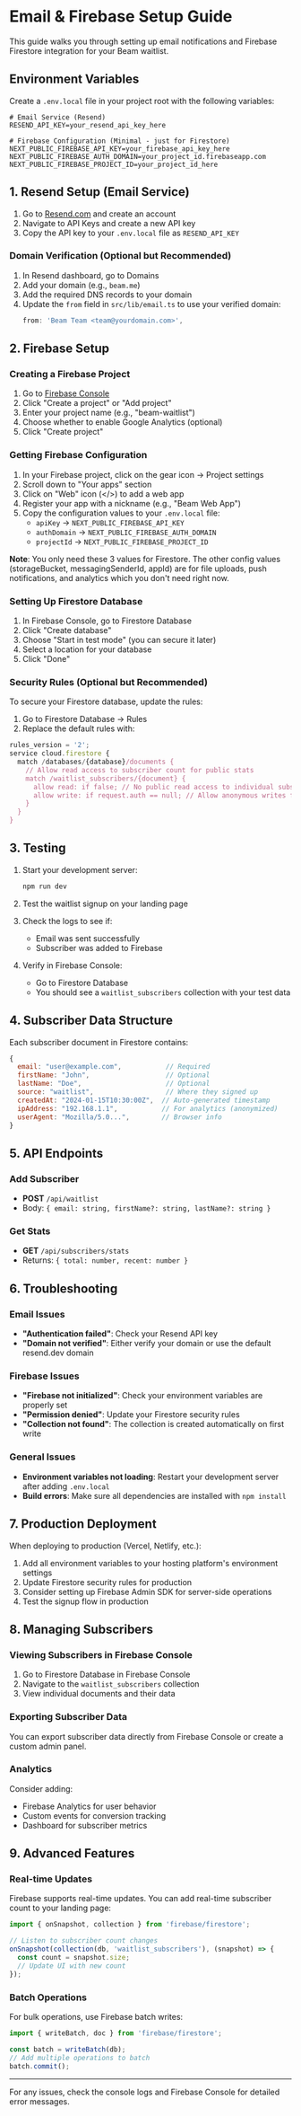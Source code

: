 # Email & Firebase Setup Guide

This guide walks you through setting up email notifications and Firebase Firestore integration for your Beam waitlist.

## Environment Variables

Create a `.env.local` file in your project root with the following variables:

```env
# Email Service (Resend)
RESEND_API_KEY=your_resend_api_key_here

# Firebase Configuration (Minimal - just for Firestore)
NEXT_PUBLIC_FIREBASE_API_KEY=your_firebase_api_key_here
NEXT_PUBLIC_FIREBASE_AUTH_DOMAIN=your_project_id.firebaseapp.com
NEXT_PUBLIC_FIREBASE_PROJECT_ID=your_project_id_here
```

## 1. Resend Setup (Email Service)

1. Go to [Resend.com](https://resend.com) and create an account
2. Navigate to API Keys and create a new API key
3. Copy the API key to your `.env.local` file as `RESEND_API_KEY`

### Domain Verification (Optional but Recommended)

1. In Resend dashboard, go to Domains
2. Add your domain (e.g., `beam.me`)
3. Add the required DNS records to your domain
4. Update the `from` field in `src/lib/email.ts` to use your verified domain:
   ```typescript
   from: 'Beam Team <team@yourdomain.com>',
   ```

## 2. Firebase Setup

### Creating a Firebase Project

1. Go to [Firebase Console](https://console.firebase.google.com)
2. Click "Create a project" or "Add project"
3. Enter your project name (e.g., "beam-waitlist")
4. Choose whether to enable Google Analytics (optional)
5. Click "Create project"

### Getting Firebase Configuration

1. In your Firebase project, click on the gear icon → Project settings
2. Scroll down to "Your apps" section
3. Click on "Web" icon (</>) to add a web app
4. Register your app with a nickname (e.g., "Beam Web App")
5. Copy the configuration values to your `.env.local` file:
   - `apiKey` → `NEXT_PUBLIC_FIREBASE_API_KEY`
   - `authDomain` → `NEXT_PUBLIC_FIREBASE_AUTH_DOMAIN`
   - `projectId` → `NEXT_PUBLIC_FIREBASE_PROJECT_ID`

**Note**: You only need these 3 values for Firestore. The other config values (storageBucket, messagingSenderId, appId) are for file uploads, push notifications, and analytics which you don't need right now.

### Setting Up Firestore Database

1. In Firebase Console, go to Firestore Database
2. Click "Create database"
3. Choose "Start in test mode" (you can secure it later)
4. Select a location for your database
5. Click "Done"

### Security Rules (Optional but Recommended)

To secure your Firestore database, update the rules:

1. Go to Firestore Database → Rules
2. Replace the default rules with:

```javascript
rules_version = '2';
service cloud.firestore {
  match /databases/{database}/documents {
    // Allow read access to subscriber count for public stats
    match /waitlist_subscribers/{document} {
      allow read: if false; // No public read access to individual subscribers
      allow write: if request.auth == null; // Allow anonymous writes for signups
    }
  }
}
```

## 3. Testing

1. Start your development server:
   ```bash
   npm run dev
   ```

2. Test the waitlist signup on your landing page

3. Check the logs to see if:
   - Email was sent successfully
   - Subscriber was added to Firebase

4. Verify in Firebase Console:
   - Go to Firestore Database
   - You should see a `waitlist_subscribers` collection with your test data

## 4. Subscriber Data Structure

Each subscriber document in Firestore contains:

```javascript
{
  email: "user@example.com",           // Required
  firstName: "John",                   // Optional
  lastName: "Doe",                     // Optional
  source: "waitlist",                  // Where they signed up
  createdAt: "2024-01-15T10:30:00Z",  // Auto-generated timestamp
  ipAddress: "192.168.1.1",           // For analytics (anonymized)
  userAgent: "Mozilla/5.0...",        // Browser info
}
```

## 5. API Endpoints

### Add Subscriber
- **POST** `/api/waitlist`
- Body: `{ email: string, firstName?: string, lastName?: string }`

### Get Stats
- **GET** `/api/subscribers/stats`
- Returns: `{ total: number, recent: number }`

## 6. Troubleshooting

### Email Issues

- **"Authentication failed"**: Check your Resend API key
- **"Domain not verified"**: Either verify your domain or use the default resend.dev domain

### Firebase Issues

- **"Firebase not initialized"**: Check your environment variables are properly set
- **"Permission denied"**: Update your Firestore security rules
- **"Collection not found"**: The collection is created automatically on first write

### General Issues

- **Environment variables not loading**: Restart your development server after adding `.env.local`
- **Build errors**: Make sure all dependencies are installed with `npm install`

## 7. Production Deployment

When deploying to production (Vercel, Netlify, etc.):

1. Add all environment variables to your hosting platform's environment settings
2. Update Firestore security rules for production
3. Consider setting up Firebase Admin SDK for server-side operations
4. Test the signup flow in production

## 8. Managing Subscribers

### Viewing Subscribers in Firebase Console

1. Go to Firestore Database in Firebase Console
2. Navigate to the `waitlist_subscribers` collection
3. View individual documents and their data

### Exporting Subscriber Data

You can export subscriber data directly from Firebase Console or create a custom admin panel.

### Analytics

Consider adding:
- Firebase Analytics for user behavior
- Custom events for conversion tracking
- Dashboard for subscriber metrics

## 9. Advanced Features

### Real-time Updates

Firebase supports real-time updates. You can add real-time subscriber count to your landing page:

```typescript
import { onSnapshot, collection } from 'firebase/firestore';

// Listen to subscriber count changes
onSnapshot(collection(db, 'waitlist_subscribers'), (snapshot) => {
  const count = snapshot.size;
  // Update UI with new count
});
```

### Batch Operations

For bulk operations, use Firebase batch writes:

```typescript
import { writeBatch, doc } from 'firebase/firestore';

const batch = writeBatch(db);
// Add multiple operations to batch
batch.commit();
```

---

For any issues, check the console logs and Firebase Console for detailed error messages. 